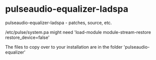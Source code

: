 # pulseaudio-equalizer-ladspa
pulseaudio-equalizer-ladspa - patches, source, etc.

/etc/pulse/system.pa
might need 'load-module module-stream-restore restore_device=false'


The files to copy over to your installation are in the folder 'pulseaudio-equalizer'
